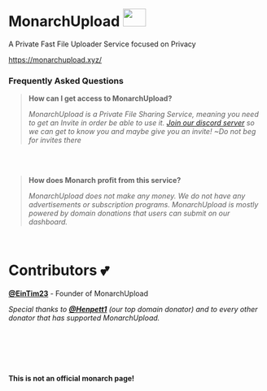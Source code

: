 # MonarchUpload <img src="https://dash.monarchupload.cc/favicon.png" width="45px" height="35px"> 
A Private Fast File Uploader Service focused on Privacy

https://monarchupload.xyz/

### Frequently Asked Questions
> **How can I get access to MonarchUpload?**
> 
> *MonarchUpload is a Private File Sharing Service, meaning you need to get an Invite in order be able to use it. [Join our discord server](https://discord.gg/argosupload) so we can get to know you and maybe give you an invite! ~Do not beg for invites there*
<br>
<br>


> **How does Monarch profit from this service?**
> 
> *MonarchUpload does not make any money. We do not have any advertisements or subscription programs. MonarchUpload is mostly powered by domain donations that users can submit on our dashboard.*

<br>

# Contributors 💕
**[@EinTim23](https://github.com/EinTim23)** - Founder of MonarchUpload

*Special thanks to **[@Henpett1](https://github.com/henpett1)** (our top domain donator) and to every other donator that has supported MonarchUpload.*

<br>
<br>
<br>
<br>

#### This is __not__ an official monarch page!

